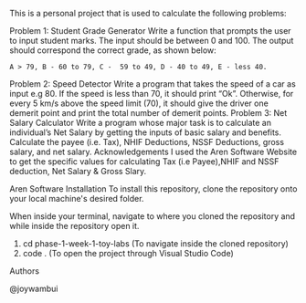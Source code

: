 This is a personal project that is used to calculate the following problems:

Problem 1: Student Grade Generator
Write a function that prompts the user to input student marks. The input should be between 0 and 100. The output should correspond the correct grade, as shown below: 

    A > 79, B - 60 to 79, C -  59 to 49, D - 40 to 49, E - less 40.
Problem 2: Speed Detector
Write a program that takes the speed of a car as input e.g 80. If the speed is less than 70, it should print “Ok”. Otherwise, for every 5 km/s above the speed limit (70), it should give the driver one demerit point and print the total number of demerit points.
Problem 3: Net Salary Calculator
Write a program whose major task is to calculate an individual’s Net Salary by getting the inputs of basic salary and benefits. Calculate the payee (i.e. Tax), NHIF Deductions, NSSF Deductions, gross salary, and net salary. 
Acknowledgements
I used the Aren Software Website to get the specific values for calculating Tax (i.e Payee),NHIF and NSSF deduction, Net Salary & Gross Slary.

Aren Software
Installation
To install this repository, clone the repository onto your local machine's desired folder.

When inside your terminal, navigate to where you cloned the repository and while inside the repository open it.

  1. cd phase-1-week-1-toy-labs (To navigate inside the cloned repository)
  2. code . (To open the project through Visual Studio Code)

Authors

@joywambui
